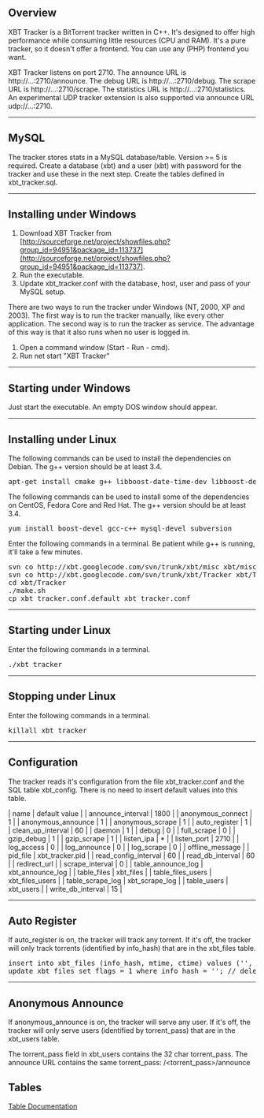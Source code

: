 ## Overview

XBT Tracker is a BitTorrent tracker written in C++. It's designed to offer high performance while consuming little resources (CPU and RAM). It's a pure tracker, so it doesn't offer a frontend. You can use any (PHP) frontend you want.

XBT Tracker listens on port 2710\. The announce URL is http://...:2710/announce. The debug URL is http://...:2710/debug. The scrape URL is http://...:2710/scrape. The statistics URL is http://...:2710/statistics. An experimental UDP tracker extension is also supported via announce URL udp://...:2710.

* * *

## MySQL

The tracker stores stats in a MySQL database/table. Version >= 5 is required. Create a database (xbt) and a user (xbt) with password for the tracker and use these in the next step. Create the tables defined in xbt_tracker.sql.

* * *

## Installing under Windows

1.  Download XBT Tracker from [http://sourceforge.net/project/showfiles.php?group_id=94951&package_id=113737](http://sourceforge.net/project/showfiles.php?group_id=94951&package_id=113737).
2.  Run the executable.
3.  Update xbt_tracker.conf with the database, host, user and pass of your MySQL setup.

There are two ways to run the tracker under Windows (NT, 2000, XP and 2003). The first way is to run the tracker manually, like every other application. The second way is to run the tracker as service. The advantage of this way is that it also runs when no user is logged in.

1.  Open a command window (Start - Run - cmd).
2.  Run net start "XBT Tracker"

* * *

## Starting under Windows

Just start the executable. An empty DOS window should appear.

* * *

## Installing under Linux

The following commands can be used to install the dependencies on Debian. The g++ version should be at least 3.4.

<pre>apt-get install cmake g++ libboost-date-time-dev libboost-dev libboost-filesystem-dev libboost-program-options-dev libboost-regex-dev libboost-serialization-dev libmysqlclient15-dev make subversion zlib1g-dev
</pre>

The following commands can be used to install some of the dependencies on CentOS, Fedora Core and Red Hat. The g++ version should be at least 3.4.

<pre>yum install boost-devel gcc-c++ mysql-devel subversion
</pre>

Enter the following commands in a terminal. Be patient while g++ is running, it'll take a few minutes.

<pre>svn co http://xbt.googlecode.com/svn/trunk/xbt/misc xbt/misc
svn co http://xbt.googlecode.com/svn/trunk/xbt/Tracker xbt/Tracker
cd xbt/Tracker
./make.sh
cp xbt_tracker.conf.default xbt_tracker.conf
</pre>

* * *

## Starting under Linux

Enter the following commands in a terminal.

<pre>./xbt_tracker
</pre>

* * *

## Stopping under Linux

Enter the following commands in a terminal.

<pre>killall xbt_tracker
</pre>

* * *

## Configuration

The tracker reads it's configuration from the file xbt_tracker.conf and the SQL table xbt_config. There is no need to insert default values into this table.

| name | default value |
| announce_interval | 1800 |
| anonymous_connect | 1 |
| anonymous_announce | 1 |
| anonymous_scrape | 1 |
| auto_register | 1 |
| clean_up_interval | 60 |
| daemon | 1 |
| debug | 0 |
| full_scrape | 0 |
| gzip_debug | 1 |
| gzip_scrape | 1 |
| listen_ipa | * |
| listen_port | 2710 |
| log_access | 0 |
| log_announce | 0 |
| log_scrape | 0 |
| offline_message |
| pid_file | xbt_tracker.pid |
| read_config_interval | 60 |
| read_db_interval | 60 |
| redirect_url |
| scrape_interval | 0 |
| table_announce_log | xbt_announce_log |
| table_files | xbt_files |
| table_files_users | xbt_files_users |
| table_scrape_log | xbt_scrape_log |
| table_users | xbt_users |
| write_db_interval | 15 |

* * *

## Auto Register

If auto_register is on, the tracker will track any torrent. If it's off, the tracker will only track torrents (identified by info_hash) that are in the xbt_files table.

<pre>insert into xbt_files (info_hash, mtime, ctime) values ('<info_hash>', unix_timestamp(), unix_timestamp()); // insert
update xbt_files set flags = 1 where info_hash = '<info_hash>'; // delete
</pre>

* * *

## Anonymous Announce

If anonymous_announce is on, the tracker will serve any user. If it's off, the tracker will only serve users (identified by torrent_pass) that are in the xbt_users table.

The torrent_pass field in xbt_users contains the 32 char torrent_pass. The announce URL contains the same torrent_pass: /<torrent_pass>/announce

## Tables

[Table Documentation](http://visigod.com/xbt-tracker/table-documentation)
